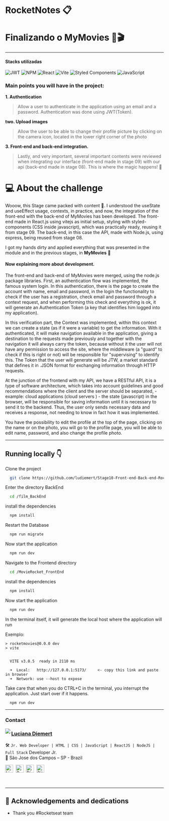 # RocketNotes 📋

# Finalizando o MyMovies 🎥🎬

---

#### Stacks utilizadas

![JWT](https://img.shields.io/badge/JWT-black?style=for-the-badge&logo=JSON%20web%20tokens) ![NPM](https://img.shields.io/badge/NPM-%23000000.svg?style=for-the-badge&logo=npm&logoColor=white) ![React](https://img.shields.io/badge/react-%2320232a.svg?style=for-the-badge&logo=react&logoColor=%2361DAFB) ![Vite](https://img.shields.io/badge/vite-%23646CFF.svg?style=for-the-badge&logo=vite&logoColor=white) ![Styled Components](https://img.shields.io/badge/styled--components-DB7093?style=for-the-badge&logo=styled-components&logoColor=white) ![JavaScript](https://img.shields.io/badge/javascript-%23323330.svg?style=for-the-badge&logo=javascript&logoColor=%23F7DF1E)


### Main points you will have in the project:

**1. Authentication**

> Allow a user to authenticate in the application using an email and a password. Authentication was done using JWT(Token).

**two. Upload images**

> Allow the user to be able to change their profile picture by clicking on the camera icon, located in the lower right corner of the photo


**3. Front-end and back-end integration.**

> Lastly, and very important, several important contents were reviewed when integrating our interface (front-end made in stage 09) with our api (back-end made in stage 08). This is where the magic happens! 💜

# 💻 About the challenge

Wooow, this Stage came packed with content 👀. I understood the useState and useEffect usage, contexts, in practice, and now, the integration of the front-end with the back-end of MyMovies has been developed. The front-end made in React.js using vitejs as initial setup, styling with styled-components (CSS inside javascript), which was practically ready, reusing it from stage 09. The back-end, in this case the API, made with Node.js, using express, being reused from stage 08.

I got my hands dirty and applied everything that was presented in the module and in the previous stages, in **MyMovies** 🚀

#### Now explaining more about development.

<p> The front-end and back-end of MyMovies were merged, using the node.js package libraries. First, an authentication flow was implemented, the famous system login. In this authentication, there is the page to create the account with name, email and password, in the login the functionality to check if the user has a registration, check email and password through a context request, and when performing this check and everything is ok, it will generate an Authentication Token (a key that identifies him logged into my application). </p>

<p> In this verification part, the Context was implemented, within this context we can create a state (as if it were a variable) to get the information. With it authenticated, it will make navigation available in the application, giving a destination to the requests made previously and together with the navigation it will always carry the token, because without it the user will not have any permission to access the site, where the middleware (a "guard" to check if this is right or not) will be responsible for "supervising" to identify this.
The Token that the user will generate will be JTW, a market standard that defines it in .JSON format for exchanging information through HTTP requests. </p>

<p> At the junction of the frontend with my API, we have a RESTful API, it is a type of software architecture, which takes into account guidelines and good recommendations where the client and the server should be separated, - example: cloud applications (cloud servers ) - the state (javascript) in the browser, will be responsible for saving information until it is necessary to send it to the backend. Thus, the user only sends necessary data and receives a response, not needing to know in fact how it was implemented. </p>

<p>You have the possibility to edit the profile at the top of the page, clicking on the name or on the photo, you will go to the profile page, you will be able to edit name, password, and also change the profile photo. </p>

---


## Running locally 👇

Clone the project

```bash
  git clone https://github.com/ludiemert/Stage10-Front-end-Back-end-Rocketseat-Explorer.git
```


Enter the directory BackEnd

```bash
  cd /film_BackEnd
```

install the dependencies

```bash
  npm install
```

Restart the Database

```bash
  npm run migrate
```

Now start the application

```bash
  npm run dev
```


Navigate to the Frontend directory

```bash
  cd /MovieRocket_FrontEnd
```

install the dependencies

```bash
  npm install
```


Now start the application

```bash
  npm run dev
```

In the terminal itself, it will generate the local host where the application will run

Exemplo:

```
> rocketmovies@0.0.0 dev
> vite


  VITE v3.0.5  ready in 2110 ms

  ➜  Local:   http://127.0.0.1:5173/     <- copy this link and paste in browser
  ➜  Network: use --host to expose

```

Take care that when you do CTRL+C in the terminal, you interrupt the application. Just start over if it happens.

```bash
  npm run dev
```

---


### Contact

<img align="left" src="https://www.github.com/ludiemert.png?size=150">

### [**Luciana Diemert**](https://github.com/ludiemert)

🛠 `Jr. Web Developer | HTML | CSS | JavaScript | ReactJS | NodeJS | Full Stack` Developer Jr. <br>
📍 São Jose dos Campos – SP - Brazil

<a href="https://www.linkedin.com/in/lucianadiemert" target="_blank"><img src="https://img.shields.io/badge/LinkedIn-0077B5?style=flat&logo=linkedin&logoColor=white" alt="LinkedIn Badge" height="25"></a>&nbsp;
<a href="mailto:lucianadiemert@gmail.com" target="_blank"><img src="https://img.shields.io/badge/Gmail-D14836?style=flat&logo=gmail&logoColor=white" alt="Gmail Badge" height="25"></a>&nbsp;
<a href="#"><img src="https://img.shields.io/badge/Discord-%237289DA.svg?logo=discord&logoColor=white" title="LuDiem#0654" alt="Discord Badge" height="25"></a>&nbsp;
<a href="https://www.github.com/ludiemert" target="_blank"><img src="https://img.shields.io/badge/GitHub-100000?style=flat&logo=github&logoColor=white" alt="GitHub Badge" height="25"></a>&nbsp;

<br clear="left"/>

------------------
## 🎁 Acknowledgements and dedications

* Thank you #Rocketseat team

